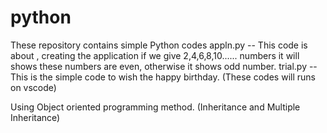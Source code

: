 # python
These repository contains simple Python codes
appln.py -- This code is about , creating the application if we give 2,4,6,8,10...... numbers it will shows these numbers are even, otherwise it shows odd number.
trial.py -- This is the simple code to wish the happy birthday.
(These codes will  runs on vscode)

Using Object oriented programming method.
(Inheritance and Multiple Inheritance)
